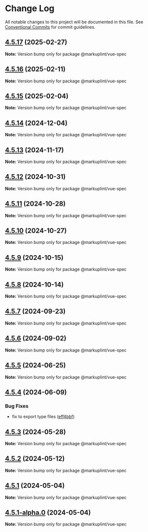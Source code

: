 # Change Log

All notable changes to this project will be documented in this file.
See [Conventional Commits](https://conventionalcommits.org) for commit guidelines.

## [4.5.17](https://github.com/markuplint/markuplint/compare/@markuplint/vue-spec@4.5.16...@markuplint/vue-spec@4.5.17) (2025-02-27)

**Note:** Version bump only for package @markuplint/vue-spec

## [4.5.16](https://github.com/markuplint/markuplint/compare/@markuplint/vue-spec@4.5.15...@markuplint/vue-spec@4.5.16) (2025-02-11)

**Note:** Version bump only for package @markuplint/vue-spec

## [4.5.15](https://github.com/markuplint/markuplint/compare/@markuplint/vue-spec@4.5.14...@markuplint/vue-spec@4.5.15) (2025-02-04)

**Note:** Version bump only for package @markuplint/vue-spec

## [4.5.14](https://github.com/markuplint/markuplint/compare/@markuplint/vue-spec@4.5.13...@markuplint/vue-spec@4.5.14) (2024-12-04)

**Note:** Version bump only for package @markuplint/vue-spec

## [4.5.13](https://github.com/markuplint/markuplint/compare/@markuplint/vue-spec@4.5.12...@markuplint/vue-spec@4.5.13) (2024-11-17)

**Note:** Version bump only for package @markuplint/vue-spec

## [4.5.12](https://github.com/markuplint/markuplint/compare/@markuplint/vue-spec@4.5.11...@markuplint/vue-spec@4.5.12) (2024-10-31)

**Note:** Version bump only for package @markuplint/vue-spec

## [4.5.11](https://github.com/markuplint/markuplint/compare/@markuplint/vue-spec@4.5.10...@markuplint/vue-spec@4.5.11) (2024-10-28)

**Note:** Version bump only for package @markuplint/vue-spec

## [4.5.10](https://github.com/markuplint/markuplint/compare/@markuplint/vue-spec@4.5.9...@markuplint/vue-spec@4.5.10) (2024-10-27)

**Note:** Version bump only for package @markuplint/vue-spec

## [4.5.9](https://github.com/markuplint/markuplint/compare/@markuplint/vue-spec@4.5.8...@markuplint/vue-spec@4.5.9) (2024-10-15)

**Note:** Version bump only for package @markuplint/vue-spec

## [4.5.8](https://github.com/markuplint/markuplint/compare/@markuplint/vue-spec@4.5.7...@markuplint/vue-spec@4.5.8) (2024-10-14)

**Note:** Version bump only for package @markuplint/vue-spec

## [4.5.7](https://github.com/markuplint/markuplint/compare/@markuplint/vue-spec@4.5.6...@markuplint/vue-spec@4.5.7) (2024-09-23)

**Note:** Version bump only for package @markuplint/vue-spec

## [4.5.6](https://github.com/markuplint/markuplint/compare/@markuplint/vue-spec@4.5.5...@markuplint/vue-spec@4.5.6) (2024-09-02)

**Note:** Version bump only for package @markuplint/vue-spec

## [4.5.5](https://github.com/markuplint/markuplint/compare/@markuplint/vue-spec@4.5.4...@markuplint/vue-spec@4.5.5) (2024-06-25)

**Note:** Version bump only for package @markuplint/vue-spec

## [4.5.4](https://github.com/markuplint/markuplint/compare/@markuplint/vue-spec@4.5.3...@markuplint/vue-spec@4.5.4) (2024-06-09)

### Bug Fixes

- fix to export type files ([eff4bbf](https://github.com/markuplint/markuplint/commit/eff4bbfd127574809dc5e15d7cafe87699758ee0))

## [4.5.3](https://github.com/markuplint/markuplint/compare/@markuplint/vue-spec@4.5.2...@markuplint/vue-spec@4.5.3) (2024-05-28)

**Note:** Version bump only for package @markuplint/vue-spec

## [4.5.2](https://github.com/markuplint/markuplint/compare/@markuplint/vue-spec@4.5.1...@markuplint/vue-spec@4.5.2) (2024-05-12)

**Note:** Version bump only for package @markuplint/vue-spec

## [4.5.1](https://github.com/markuplint/markuplint/compare/@markuplint/vue-spec@4.5.1-alpha.0...@markuplint/vue-spec@4.5.1) (2024-05-04)

**Note:** Version bump only for package @markuplint/vue-spec

## [4.5.1-alpha.0](https://github.com/markuplint/markuplint/compare/@markuplint/vue-spec@4.5.0...@markuplint/vue-spec@4.5.1-alpha.0) (2024-05-04)

**Note:** Version bump only for package @markuplint/vue-spec
